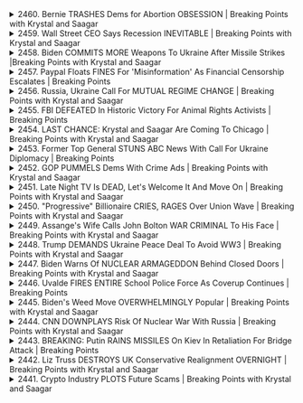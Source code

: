 <details>
<summary>2460. Bernie TRASHES Dems for Abortion OBSESSION | Breaking Points with Krystal and Saagar</summary><br>

<a href="https://www.youtube.com/watch?v=yFbCUKajSPE" target="_blank">
    <img src="https://img.youtube.com/vi/yFbCUKajSPE/maxresdefault.jpg" 
        alt="[Youtube]" width="200">
</a>

# Bernie TRASHES Dems for Abortion OBSESSION | Breaking Points with Krystal and Saagar


</details>

<details>
<summary>2459. Wall Street CEO Says Recession INEVITABLE | Breaking Points with Krystal and Saagar</summary><br>

<a href="https://www.youtube.com/watch?v=Ovd-NsxKsWQ" target="_blank">
    <img src="https://img.youtube.com/vi/Ovd-NsxKsWQ/maxresdefault.jpg" 
        alt="[Youtube]" width="200">
</a>

# Wall Street CEO Says Recession INEVITABLE | Breaking Points with Krystal and Saagar


</details>

<details>
<summary>2458. Biden COMMITS MORE Weapons To Ukraine After Missile Strikes |Breaking Points with Krystal and Saagar</summary><br>

<a href="https://www.youtube.com/watch?v=ovSdIFCUUww" target="_blank">
    <img src="https://img.youtube.com/vi/ovSdIFCUUww/maxresdefault.jpg" 
        alt="[Youtube]" width="200">
</a>

# Biden COMMITS MORE Weapons To Ukraine After Missile Strikes |Breaking Points with Krystal and Saagar


</details>

<details>
<summary>2457. Paypal Floats FINES For 'Misinformation' As Financial Censorship Escalates | Breaking Points</summary><br>

<a href="https://www.youtube.com/watch?v=NSHEVkXnBLQ" target="_blank">
    <img src="https://img.youtube.com/vi/NSHEVkXnBLQ/maxresdefault.jpg" 
        alt="[Youtube]" width="200">
</a>

# Paypal Floats FINES For 'Misinformation' As Financial Censorship Escalates | Breaking Points


</details>

<details>
<summary>2456. Russia, Ukraine Call For MUTUAL REGIME CHANGE | Breaking Points with Krystal and Saagar</summary><br>

<a href="https://www.youtube.com/watch?v=IjI071DUWIw" target="_blank">
    <img src="https://img.youtube.com/vi/IjI071DUWIw/maxresdefault.jpg" 
        alt="[Youtube]" width="200">
</a>

# Russia, Ukraine Call For MUTUAL REGIME CHANGE | Breaking Points with Krystal and Saagar


</details>

<details>
<summary>2455. FBI DEFEATED In Historic Victory For Animal Rights Activists | Breaking Points</summary><br>

<a href="https://www.youtube.com/watch?v=GsRyaSOmfQU" target="_blank">
    <img src="https://img.youtube.com/vi/GsRyaSOmfQU/maxresdefault.jpg" 
        alt="[Youtube]" width="200">
</a>

# FBI DEFEATED In Historic Victory For Animal Rights Activists | Breaking Points


</details>

<details>
<summary>2454. LAST CHANCE: Krystal and Saagar Are Coming To Chicago | Breaking Points with Krystal and Saagar</summary><br>

<a href="https://www.youtube.com/watch?v=3eYrWVafidk" target="_blank">
    <img src="https://img.youtube.com/vi/3eYrWVafidk/maxresdefault.jpg" 
        alt="[Youtube]" width="200">
</a>

# LAST CHANCE: Krystal and Saagar Are Coming To Chicago | Breaking Points with Krystal and Saagar


</details>

<details>
<summary>2453. Former Top General STUNS ABC News With Call For Ukraine Diplomacy | Breaking Points</summary><br>

<a href="https://www.youtube.com/watch?v=400fgnyTxK0" target="_blank">
    <img src="https://img.youtube.com/vi/400fgnyTxK0/maxresdefault.jpg" 
        alt="[Youtube]" width="200">
</a>

# Former Top General STUNS ABC News With Call For Ukraine Diplomacy | Breaking Points


</details>

<details>
<summary>2452. GOP PUMMELS Dems With Crime Ads | Breaking Points with Krystal and Saagar</summary><br>

<a href="https://www.youtube.com/watch?v=hPHVvNi3qHg" target="_blank">
    <img src="https://img.youtube.com/vi/hPHVvNi3qHg/maxresdefault.jpg" 
        alt="[Youtube]" width="200">
</a>

# GOP PUMMELS Dems With Crime Ads | Breaking Points with Krystal and Saagar


</details>

<details>
<summary>2451. Late Night TV Is DEAD, Let's Welcome It And Move On | Breaking Points with Krystal and Saagar</summary><br>

<a href="https://www.youtube.com/watch?v=ix-xLZmsFMg" target="_blank">
    <img src="https://img.youtube.com/vi/ix-xLZmsFMg/maxresdefault.jpg" 
        alt="[Youtube]" width="200">
</a>

# Late Night TV Is DEAD, Let's Welcome It And Move On | Breaking Points with Krystal and Saagar


</details>

<details>
<summary>2450. "Progressive" Billionaire CRIES, RAGES Over Union Wave | Breaking Points with Krystal and Saagar</summary><br>

<a href="https://www.youtube.com/watch?v=S7SSJm3UGUg" target="_blank">
    <img src="https://img.youtube.com/vi/S7SSJm3UGUg/maxresdefault.jpg" 
        alt="[Youtube]" width="200">
</a>

# "Progressive" Billionaire CRIES, RAGES Over Union Wave | Breaking Points with Krystal and Saagar


</details>

<details>
<summary>2449. Assange's Wife Calls John Bolton WAR CRIMINAL To His Face | Breaking Points with Krystal and Saagar</summary><br>

<a href="https://www.youtube.com/watch?v=wCe48XYNtEk" target="_blank">
    <img src="https://img.youtube.com/vi/wCe48XYNtEk/maxresdefault.jpg" 
        alt="[Youtube]" width="200">
</a>

# Assange's Wife Calls John Bolton WAR CRIMINAL To His Face | Breaking Points with Krystal and Saagar


</details>

<details>
<summary>2448. Trump DEMANDS Ukraine Peace Deal To Avoid WW3 | Breaking Points with Krystal and Saagar</summary><br>

<a href="https://www.youtube.com/watch?v=ZwHCl1Dhcmk" target="_blank">
    <img src="https://img.youtube.com/vi/ZwHCl1Dhcmk/maxresdefault.jpg" 
        alt="[Youtube]" width="200">
</a>

# Trump DEMANDS Ukraine Peace Deal To Avoid WW3 | Breaking Points with Krystal and Saagar


</details>

<details>
<summary>2447. Biden Warns Of NUCLEAR ARMAGEDDON Behind Closed Doors | Breaking Points with Krystal and Saagar</summary><br>

<a href="https://www.youtube.com/watch?v=XOJ4NEYs1gU" target="_blank">
    <img src="https://img.youtube.com/vi/XOJ4NEYs1gU/maxresdefault.jpg" 
        alt="[Youtube]" width="200">
</a>

# Biden Warns Of NUCLEAR ARMAGEDDON Behind Closed Doors | Breaking Points with Krystal and Saagar


</details>

<details>
<summary>2446. Uvalde FIRES ENTIRE School Police Force As Coverup Continues | Breaking Points</summary><br>

<a href="https://www.youtube.com/watch?v=_wi5-queVN0" target="_blank">
    <img src="https://img.youtube.com/vi/_wi5-queVN0/maxresdefault.jpg" 
        alt="[Youtube]" width="200">
</a>

# Uvalde FIRES ENTIRE School Police Force As Coverup Continues | Breaking Points


</details>

<details>
<summary>2445. Biden's Weed Move OVERWHELMINGLY Popular | Breaking Points with Krystal and Saagar</summary><br>

<a href="https://www.youtube.com/watch?v=FMFDYlwe9tw" target="_blank">
    <img src="https://img.youtube.com/vi/FMFDYlwe9tw/maxresdefault.jpg" 
        alt="[Youtube]" width="200">
</a>

# Biden's Weed Move OVERWHELMINGLY Popular | Breaking Points with Krystal and Saagar


</details>

<details>
<summary>2444. CNN DOWNPLAYS Risk Of Nuclear War With Russia | Breaking Points with Krystal and Saagar</summary><br>

<a href="https://www.youtube.com/watch?v=4XnlYYrE8yQ" target="_blank">
    <img src="https://img.youtube.com/vi/4XnlYYrE8yQ/maxresdefault.jpg" 
        alt="[Youtube]" width="200">
</a>

# CNN DOWNPLAYS Risk Of Nuclear War With Russia | Breaking Points with Krystal and Saagar


</details>

<details>
<summary>2443. BREAKING: Putin RAINS MISSILES On Kiev In Retaliation For Bridge Attack | Breaking Points</summary><br>

<a href="https://www.youtube.com/watch?v=zBLUdgg8uHc" target="_blank">
    <img src="https://img.youtube.com/vi/zBLUdgg8uHc/maxresdefault.jpg" 
        alt="[Youtube]" width="200">
</a>

# BREAKING: Putin RAINS MISSILES On Kiev In Retaliation For Bridge Attack | Breaking Points


</details>

<details>
<summary>2442. Liz Truss DESTROYS UK Conservative Realignment OVERNIGHT | Breaking Points with Krystal and Saagar</summary><br>

<a href="https://www.youtube.com/watch?v=OzjH7-qZEW0" target="_blank">
    <img src="https://img.youtube.com/vi/OzjH7-qZEW0/maxresdefault.jpg" 
        alt="[Youtube]" width="200">
</a>

# Liz Truss DESTROYS UK Conservative Realignment OVERNIGHT | Breaking Points with Krystal and Saagar


</details>

<details>
<summary>2441. Crypto Industry PLOTS Future Scams | Breaking Points with Krystal and Saagar</summary><br>

<a href="https://www.youtube.com/watch?v=Nib3apyadFQ" target="_blank">
    <img src="https://img.youtube.com/vi/Nib3apyadFQ/maxresdefault.jpg" 
        alt="[Youtube]" width="200">
</a>

# Crypto Industry PLOTS Future Scams | Breaking Points with Krystal and Saagar


</details>

